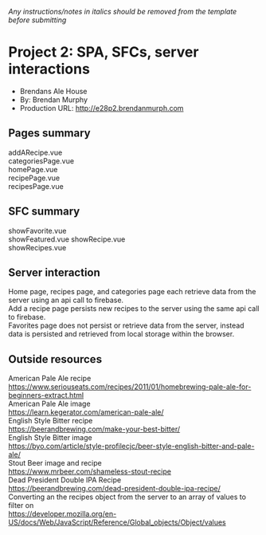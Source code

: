 *Any instructions/notes in italics should be removed from the template before submitting*

# Project 2: SPA, SFCs, server interactions
+ Brendans Ale House
+ By: Brendan Murphy
+ Production URL: <http://e28p2.brendanmurph.com>

## Pages summary
addARecipe.vue      
categoriesPage.vue    
homePage.vue    
recipePage.vue    
recipesPage.vue    

## SFC summary
showFavorite.vue  
showFeatured.vue
showRecipe.vue  
showRecipes.vue
  
## Server interaction
Home page, recipes page, and categories page each retrieve data from the server using an api call to firebase.  
Add a recipe page persists new recipes to the server using the same api call to firebase.  
Favorites page does not persist or retrieve data from the server, instead data is persisted and retrieved from local storage within the browser.  

## Outside resources
American Pale Ale recipe  
https://www.seriouseats.com/recipes/2011/01/homebrewing-pale-ale-for-beginners-extract.html  
American Pale Ale image  
https://learn.kegerator.com/american-pale-ale/  
English Style Bitter recipe  
https://beerandbrewing.com/make-your-best-bitter/  
English Style Bitter image  
https://byo.com/article/style-profilecjc/beer-style-english-bitter-and-pale-ale/  
Stout Beer image and recipe   
https://www.mrbeer.com/shameless-stout-recipe  
Dead President Double IPA Recipe  
https://beerandbrewing.com/dead-president-double-ipa-recipe/  
Converting an the recipes object from the server to an array of values to filter on  
https://developer.mozilla.org/en-US/docs/Web/JavaScript/Reference/Global_objects/Object/values  

